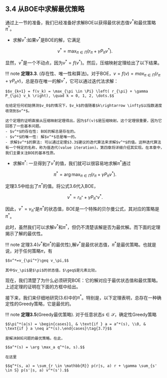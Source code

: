 ## 3.4 从BOE中求解最优策略

通过上一节的准备，我们已经准备好求解BOE以获得最优状态值$v^*$和最优策略$\pi^*$。

- 求解$v^*$:如果$v^*$是BOE的解，它满足

$$v^* = \max_{\pi \in \Pi} \left( r_{\pi} + \gamma P_{\pi} v^* \right).
$$

显然，$v^*$是一个不动点，因为$v^*=f(v^*)$。然后，压缩映射定理给出了以下结果。

!!! note 
    **定理3.3**. (存在性、唯一性和算法)。对于BOE，$v = f(v)= max_{\pi \in \Pi}(r_\pi + \gamma P_\pi v)$，总是存在唯一的解$v^*$，它可以通过迭代法求解：
    
    $$v_{k+1} = f(v_k) = \max_{\pi \in \Pi} \left( r_{\pi} + \gamma P_{\pi} v_k \right), \quad k = 0, 1, 2, \dots.$$
    
    在给定任何初始猜测$v_0$的情况下，$v_k$的值随着$k\rightarrow \infty$以指数速度收敛到$v^*$。
    
    这个定理的证明直接从压缩映射定理得出，因为$f(v)$是压缩映射。这个定理很重要，因为它回答了一些基本问题。
    - $v^*$的存在性: BOE的解总是存在的。
    - $v^*$的唯一性: 解$v^*$总是唯一的。
    - 求解$v^*$的算法: 可以通过定理$3.3$建议的迭代算法来求解$v^*$的值。这种迭代算法有一个特定的名称，称为值迭代(value iteration)。第四章将详细介绍其实现。在本章中，我们主要关注BOE的基本性质。
- 求解$\pi^*$: 一旦得到了$v^*$的值，我们就可以很容易地求解$\pi^*$通过

$$\pi^* = \arg \max_{\pi \in \Pi} \left( r_{\pi} + \gamma P_{\pi} v^* \right).$$

定理$3.5$中给出了$\pi^*$的值。将公式$3.6$代入BOE，

$$v^* = r_{\pi^*} + \gamma P_{\pi^*} v^*.$$

因此，$v^*=v_{\pi^*}$是$\pi^*$的状态值，BOE是一个特殊的贝尔曼公式，其对应的策略是$\pi^*$。

此时，虽然我们可以求解$v^*$和$\pi^*$，但仍不清楚该解是否为最优解。而下面的定理揭示了解的最优性。

!!! note
    定理$3.4$($v^*$和$\pi^*$的最优性),解$v^*$是最优状态值，$\pi^*$是最优策略。也就是说，对于任何策略$\pi$，有

    $$v^*=v_{\pi^*}\geq v_\pi,$$

    其中$v_\pi$是$\pi$的状态值，$\geq$是元素比较。

现在，我们清楚了为什么必须研究BOE：它的解对应于最优状态值和最优策略。上述定理的证明在下面的方框中给出。

接下来，我们来仔细地研究$(3.6)$中的$\pi^*$。特别是，以下定理表明，总存在一种确定性的Greedy策略，它是最优的。

!!! note
    **定理3.5**(Greedy最优策略). 对于任意状态$s\in \mathcal{S}$，确定性Greedy策略

    $$\pi^*(a|s) = \begin{cases}1, & \text{if } a = a^*(s), \\0, & \text{if } a \neq a^*(s).\end{cases}\tag{3.7}$$

    是解决BOE问题的最优策略。在此，

    $$a^*(s) = \arg \max_a q^*(a, s).$$

    在这里

    $$q^*(s, a) = \sum_{r \in \mathbb{R}} p(r|s, a) r + \gamma \sum_{s' \in S} p(s'|s, a) v^*(s').$$
